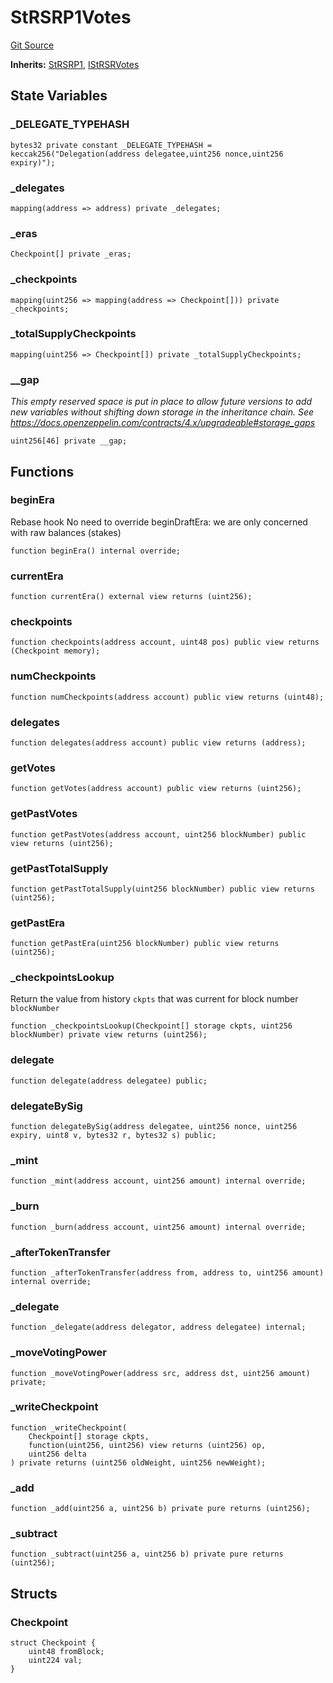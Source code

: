 # StRSRP1Votes
[Git Source](https://github.com/larrythecucumber321/protocol/blob/aabf2c9d4120808940fb3be9193cb66ea71ac351/contracts/p1/StRSRVotes.sol)

**Inherits:**
[StRSRP1](/tools/docgen/src/contracts/p1/StRSR.sol/abstract.StRSRP1.md), [IStRSRVotes](/tools/docgen/src/contracts/interfaces/IStRSRVotes.sol/interface.IStRSRVotes.md)


## State Variables
### _DELEGATE_TYPEHASH

```solidity
bytes32 private constant _DELEGATE_TYPEHASH = keccak256("Delegation(address delegatee,uint256 nonce,uint256 expiry)");
```


### _delegates

```solidity
mapping(address => address) private _delegates;
```


### _eras

```solidity
Checkpoint[] private _eras;
```


### _checkpoints

```solidity
mapping(uint256 => mapping(address => Checkpoint[])) private _checkpoints;
```


### _totalSupplyCheckpoints

```solidity
mapping(uint256 => Checkpoint[]) private _totalSupplyCheckpoints;
```


### __gap
*This empty reserved space is put in place to allow future versions to add new
variables without shifting down storage in the inheritance chain.
See https://docs.openzeppelin.com/contracts/4.x/upgradeable#storage_gaps*


```solidity
uint256[46] private __gap;
```


## Functions
### beginEra

Rebase hook
No need to override beginDraftEra: we are only concerned with raw balances (stakes)


```solidity
function beginEra() internal override;
```

### currentEra


```solidity
function currentEra() external view returns (uint256);
```

### checkpoints


```solidity
function checkpoints(address account, uint48 pos) public view returns (Checkpoint memory);
```

### numCheckpoints


```solidity
function numCheckpoints(address account) public view returns (uint48);
```

### delegates


```solidity
function delegates(address account) public view returns (address);
```

### getVotes


```solidity
function getVotes(address account) public view returns (uint256);
```

### getPastVotes


```solidity
function getPastVotes(address account, uint256 blockNumber) public view returns (uint256);
```

### getPastTotalSupply


```solidity
function getPastTotalSupply(uint256 blockNumber) public view returns (uint256);
```

### getPastEra


```solidity
function getPastEra(uint256 blockNumber) public view returns (uint256);
```

### _checkpointsLookup

Return the value from history `ckpts` that was current for block number `blockNumber`


```solidity
function _checkpointsLookup(Checkpoint[] storage ckpts, uint256 blockNumber) private view returns (uint256);
```

### delegate


```solidity
function delegate(address delegatee) public;
```

### delegateBySig


```solidity
function delegateBySig(address delegatee, uint256 nonce, uint256 expiry, uint8 v, bytes32 r, bytes32 s) public;
```

### _mint


```solidity
function _mint(address account, uint256 amount) internal override;
```

### _burn


```solidity
function _burn(address account, uint256 amount) internal override;
```

### _afterTokenTransfer


```solidity
function _afterTokenTransfer(address from, address to, uint256 amount) internal override;
```

### _delegate


```solidity
function _delegate(address delegator, address delegatee) internal;
```

### _moveVotingPower


```solidity
function _moveVotingPower(address src, address dst, uint256 amount) private;
```

### _writeCheckpoint


```solidity
function _writeCheckpoint(
    Checkpoint[] storage ckpts,
    function(uint256, uint256) view returns (uint256) op,
    uint256 delta
) private returns (uint256 oldWeight, uint256 newWeight);
```

### _add


```solidity
function _add(uint256 a, uint256 b) private pure returns (uint256);
```

### _subtract


```solidity
function _subtract(uint256 a, uint256 b) private pure returns (uint256);
```

## Structs
### Checkpoint

```solidity
struct Checkpoint {
    uint48 fromBlock;
    uint224 val;
}
```

